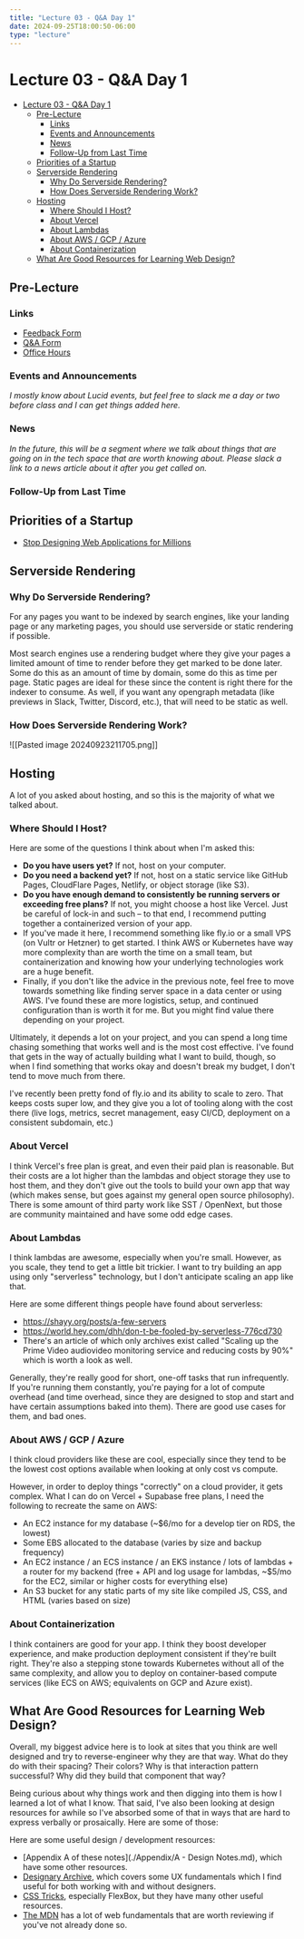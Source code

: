 ```yaml
---
title: "Lecture 03 - Q&A Day 1"
date: 2024-09-25T18:00:50-06:00
type: "lecture"
---
```


# Lecture 03 - Q&A Day 1

<!-- START doctoc generated TOC please keep comment here to allow auto update -->
<!-- DON'T EDIT THIS SECTION, INSTEAD RE-RUN doctoc TO UPDATE -->

- [Lecture 03 - Q\&A Day 1](#lecture-03---qa-day-1)
  - [Pre-Lecture](#pre-lecture)
    - [Links](#links)
    - [Events and Announcements](#events-and-announcements)
    - [News](#news)
    - [Follow-Up from Last Time](#follow-up-from-last-time)
  - [Priorities of a Startup](#priorities-of-a-startup)
  - [Serverside Rendering](#serverside-rendering)
    - [Why Do Serverside Rendering?](#why-do-serverside-rendering)
    - [How Does Serverside Rendering Work?](#how-does-serverside-rendering-work)
  - [Hosting](#hosting)
    - [Where Should I Host?](#where-should-i-host)
    - [About Vercel](#about-vercel)
    - [About Lambdas](#about-lambdas)
    - [About AWS / GCP / Azure](#about-aws--gcp--azure)
    - [About Containerization](#about-containerization)
  - [What Are Good Resources for Learning Web Design?](#what-are-good-resources-for-learning-web-design)

<!-- END doctoc generated TOC please keep comment here to allow auto update -->

## Pre-Lecture

### Links

- [Feedback Form](https://docs.google.com/forms/d/e/1FAIpQLSdcu-u0LD5kB9rhOcA7E1ZCw6w05RlejzrFrRALEz7krkLjVQ/viewform?usp=sf_link)
- [Q&A Form](https://docs.google.com/forms/d/e/1FAIpQLSd4c3JqKFSybays7xUNk3EeiUaDak7XvRqRyosng0ATCZf2bQ/viewform?usp=sf_link)
- [Office Hours](https://calendly.com/hhenrichsen)

### Events and Announcements

_I mostly know about Lucid events, but feel free to slack me a day or two before
class and I can get things added here._

### News

_In the future, this will be a segment where we talk about things that are going
on in the tech space that are worth knowing about. Please slack a link to a news
article about it after you get called on._

### Follow-Up from Last Time

## Priorities of a Startup

- [Stop Designing Web Applications for Millions](https://www.darrenhorrocks.co.uk/stop-designing-web-applications-for-millions)

## Serverside Rendering

### Why Do Serverside Rendering?

For any pages you want to be indexed by search engines, like your landing page
or any marketing pages, you should use serverside or static rendering if
possible.

Most search engines use a rendering budget where they give your pages a limited
amount of time to render before they get marked to be done later. Some do this
as an amount of time by domain, some do this as time per page. Static pages are
ideal for these since the content is right there for the indexer to consume. As
well, if you want any opengraph metadata (like previews in Slack, Twitter,
Discord, etc.), that will need to be static as well.

### How Does Serverside Rendering Work?

![[Pasted image 20240923211705.png]]

## Hosting

A lot of you asked about hosting, and so this is the majority of what we talked
about.

### Where Should I Host?

Here are some of the questions I think about when I'm asked this:

- **Do you have users yet?** If not, host on your computer.
- **Do you need a backend yet?** If not, host on a static service like GitHub
  Pages, CloudFlare Pages, Netlify, or object storage (like S3).
- **Do you have enough demand to consistently be running servers or exceeding
  free plans?** If not, you might choose a host like Vercel. Just be careful of
  lock-in and such – to that end, I recommend putting together a containerized
  version of your app.
- If you've made it here, I recommend something like fly.io or a small VPS (on
  Vultr or Hetzner) to get started. I think AWS or Kubernetes have way more
  complexity than are worth the time on a small team, but containerization and
  knowing how your underlying technologies work are a huge benefit.
- Finally, if you don't like the advice in the previous note, feel free to move
  towards something like finding server space in a data center or using AWS.
  I've found these are more logistics, setup, and continued configuration than
  is worth it for me. But you might find value there depending on your project.

Ultimately, it depends a lot on your project, and you can spend a long time
chasing something that works well and is the most cost effective. I've found
that gets in the way of actually building what I want to build, though, so when
I find something that works okay and doesn't break my budget, I don't tend to
move much from there.

I've recently been pretty fond of fly.io and its ability to scale to zero. That
keeps costs super low, and they give you a lot of tooling along with the cost
there (live logs, metrics, secret management, easy CI/CD, deployment on a
consistent subdomain, etc.)

### About Vercel

I think Vercel's free plan is great, and even their paid plan is reasonable. But
their costs are a lot higher than the lambdas and object storage they use to
host them, and they don't give out the tools to build your own app that way
(which makes sense, but goes against my general open source philosophy). There
is some amount of third party work like SST / OpenNext, but those are community
maintained and have some odd edge cases.

### About Lambdas

I think lambdas are awesome, especially when you're small. However, as you
scale, they tend to get a little bit trickier. I want to try building an app
using only "serverless" technology, but I don't anticipate scaling an app like
that.

Here are some different things people have found about serverless:

- https://shayy.org/posts/a-few-servers
- https://world.hey.com/dhh/don-t-be-fooled-by-serverless-776cd730
- There's an article of which only archives exist called "Scaling up the Prime
  Video audiovideo monitoring service and reducing costs by 90%" which is worth
  a look as well.

Generally, they're really good for short, one-off tasks that run infrequently.
If you're running them constantly, you're paying for a lot of compute overhead
(and time overhead, since they are designed to stop and start and have certain
assumptions baked into them). There are good use cases for them, and bad ones.

### About AWS / GCP / Azure

I think cloud providers like these are cool, especially since they tend to be
the lowest cost options available when looking at only cost vs compute.

However, in order to deploy things "correctly" on a cloud provider, it gets
complex. What I can do on Vercel + Supabase free plans, I need the following to
recreate the same on AWS:

- An EC2 instance for my database (~$6/mo for a develop tier on RDS, the lowest)
- Some EBS allocated to the database (varies by size and backup frequency)
- An EC2 instance / an ECS instance / an EKS instance / lots of lambdas + a
  router for my backend (free + API and log usage for lambdas, ~$5/mo for the
  EC2, similar or higher costs for everything else)
- An S3 bucket for any static parts of my site like compiled JS, CSS, and HTML
  (varies based on size)

### About Containerization

I think containers are good for your app. I think they boost developer
experience, and make production deployment consistent if they're built right.
They're also a stepping stone towards Kubernetes without all of the same
complexity, and allow you to deploy on container-based compute services (like
ECS on AWS; equivalents on GCP and Azure exist).

## What Are Good Resources for Learning Web Design?

Overall, my biggest advice here is to look at sites that you think are well
designed and try to reverse-engineer why they are that way. What do they do with
their spacing? Their colors? Why is that interaction pattern successful? Why did
they build that component that way?

Being curious about why things work and then digging into them is how I learned
a lot of what I know. That said, I've also been looking at design resources for
awhile so I've absorbed some of that in ways that are hard to express verbally
or prosaically. Here are some of those:

Here are some useful design / development resources:

- [Appendix A of these notes](./Appendix/A - Design Notes.md), which have some
  other resources.
- [Designary Archive](https://blog.designary.com/archive), which covers some UX
  fundamentals which I find useful for both working with and without designers.
- [CSS Tricks](https://css-tricks.com/), especially FlexBox, but they have many
  other useful resources.
- [The MDN](https://developer.mozilla.org/en-US/) has a lot of web fundamentals
  that are worth reviewing if you've not already done so.

